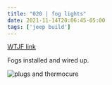 ```yaml
---
title: "020 | fog lights"
date: 2021-11-14T20:06:45-05:00
tags: ['jeep build']
---
```

[WTJF link](https://wranglertjforum.com/threads/prndls-tj-build-ii-the-green-one.55717/post-1002537)

Fogs installed and wired up.

![plugs and thermocure](/jeep/build-thread/img/PXL_20211113_142134665.MP.jpg)